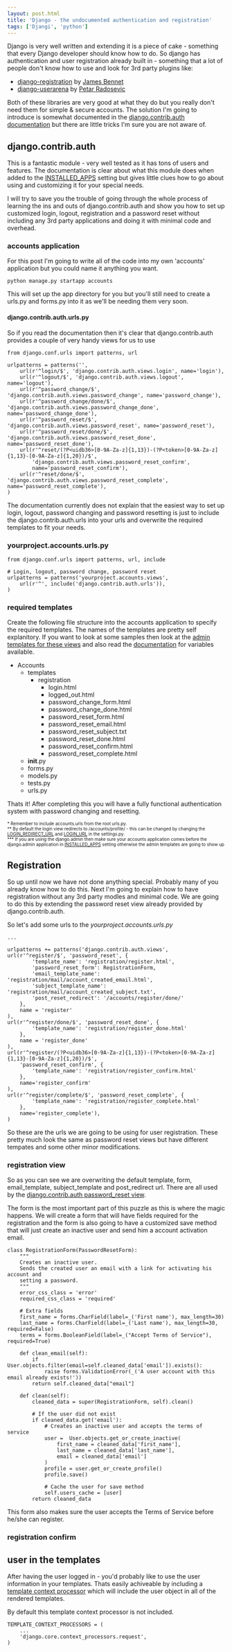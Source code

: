 ```yaml
---
layout: post.html
title: 'Django - the undocumented authentication and registration'
tags: ['Djangi', 'python']
---
```

Django is very well written and extending it is a piece of cake - something that every Django developer should know how to do. So django has authentication and user registration already built in - something that a lot of people don't know how to use and look for 3rd party plugins like:

* [django-registration](https://bitbucket.org/ubernostrum/django-registration) by [James Bennet](http://www.b-list.org/)
* [django-userarena](https://github.com/bread-and-pepper/django-userena) by [Petar Radosevic](http://wunki.org)

Both of these libraries are very good at what they do but you really don't need them for simple & secure accounts. The solution I'm going to introduce is somewhat documented in the [django.contrib.auth documentation](https://docs.djangoproject.com/en/dev/topics/auth/) but there are little tricks I'm sure you are not aware of.


## django.contrib.auth
This is a fantastic module - very well tested as it has tons of users and features. The documentation is clear about what this module does when added to the [INSTALLED_APPS](https://docs.djangoproject.com/en/1.4/ref/settings/#installed-apps) setting but gives little clues how to go about using and customizing it for your special needs.

I will try to save you the trouble of going through the whole process of learning the ins and outs of django.contrib.auth and show you how to set up customized login, logout, registration and a password reset without including any 3rd party applications and doing it with minimal code and overhead.

### accounts application
For this post I'm going to write all of the code into my own 'accounts' application but you could name it anything you want.

~~~ { python }
python manage.py startapp accounts
~~~

This will set up the app directory for you but you'll still need to create a urls.py and forms.py into it as we'll be needing them very soon.

#### django.contrib.auth.urls.py
So if you read the documentation then it's clear that django.contrib.auth provides a couple of very handy views for us to use

~~~ { python }
from django.conf.urls import patterns, url

urlpatterns = patterns('',
    url(r'^login/$', 'django.contrib.auth.views.login', name='login'),
    url(r'^logout/$', 'django.contrib.auth.views.logout', name='logout'),
    url(r'^password_change/$', 'django.contrib.auth.views.password_change', name='password_change'),
    url(r'^password_change/done/$', 'django.contrib.auth.views.password_change_done', name='password_change_done'),
    url(r'^password_reset/$', 'django.contrib.auth.views.password_reset', name='password_reset'),
    url(r'^password_reset/done/$', 'django.contrib.auth.views.password_reset_done', name='password_reset_done'),
    url(r'^reset/(?P<uidb36>[0-9A-Za-z]{1,13})-(?P<token>[0-9A-Za-z]{1,13}-[0-9A-Za-z]{1,20})/$',
        'django.contrib.auth.views.password_reset_confirm',
        name='password_reset_confirm'),
    url(r'^reset/done/$', 'django.contrib.auth.views.password_reset_complete', name='password_reset_complete'),
)
~~~

The documentation currently does not explain that the easiest way to set up login, logout, password changing and password resetting is just to include the django.contrib.auth.urls into your urls and overwrite the required templates to fit your needs.

### yourproject.accounts.urls.py

~~~ { python }
from django.conf.urls import patterns, url, include

# Login, logout, password change, password reset
urlpatterns = patterns('yourproject.accounts.views',
    url(r'^', include('django.contrib.auth.urls')),
)
~~~

### required templates
Create the following file structure into the accounts application to specify the required templates. The names of the templates are pretty self explanitory. If you want to look at some samples then look at the [admin templates for these views](https://github.com/django/django/tree/master/django/contrib/admin/templates/registration) and also read the [documentation](https://docs.djangoproject.com/en/1.4/topics/auth/#module-django.contrib.auth.views) for variables available.

* Accounts
    * templates
        * registration
            * login.html
            * logged_out.html
            * password_change_form.html
            * password_change_done.html
            * password_reset_form.html
            * password_reset_email.html
            * password_reset_subject.txt
            * password_reset_done.html
            * password_reset_confirm.html
            * password_reset_complete.html
    * __init__.py
    * forms.py
    * models.py
    * tests.py
    * urls.py

Thats it! After completing this you will have a fully functional authentication system with password changing and resetting.

<p style="font-size: 10px;">
* Remember to include accounts.urls from the root urls.py.<br/>
** By default the login view redirects to /accounts/profile/ - this can be changed by changing the <a href="https://docs.djangoproject.com/en/dev/ref/settings/#login-redirect-url">LOGIN_REDIRECT_URL</a> and <a href="https://docs.djangoproject.com/en/dev/ref/settings/#login-url">LOGIN_URL</a> in the settings.py.<br/>
*** If you are using the django.admin then make sure your accounts application comes before the django.admin application in <a href="https://docs.djangoproject.com/en/1.4/ref/settings/#installed-apps">INSTALLED_APPS</a> setting otherwise the admin templates are going to show up
</p>

## Registration
So up until now we have not done anything special. Probably many of you already know how to do this. Next I'm going to explain how to have registration without any 3rd party modles and minimal code. We are going to do this by extending the password reset view already provided by django.contrib.auth.

So let's add some urls to the _yourproject.accounts.urls.py_

~~~ { python }
...

urlpatterns += patterns('django.contrib.auth.views',
url(r'^register/$', 'password_reset', {
        'template_name': 'registration/register.html',
        'password_reset_form': RegistrationForm,
        'email_template_name': 'registration/mail/account_created_email.html',
        'subject_template_name': 'registration/mail/account_created_subject.txt',
        'post_reset_redirect': '/accounts/register/done/'
    },
    name = 'register'
),
url(r'^register/done/$', 'password_reset_done', {
        'template_name': 'registration/register_done.html'
    },
    name = 'register_done'
),
url(r'^register/(?P<uidb36>[0-9A-Za-z]{1,13})-(?P<token>[0-9A-Za-z]{1,13}-[0-9A-Za-z]{1,20})/$',
    'password_reset_confirm', {
        'template_name': 'registration/register_confirm.html'
    },
    name='register_confirm'
),
url(r'^register/complete/$', 'password_reset_complete', {
        'template_name': 'registration/register_complete.html'
    },
    name='register_complete'),
)
~~~

So these are the urls we are going to be using for user registration. These pretty much look the same as password reset views but have different tempates and some other minor modifications.

### registration view
So as you can see we are overwriting the default template, form, email_template, subject_template and post_redirect url. There are all used by the [django.contrib.auth password_reset view](https://github.com/django/django/blob/master/django/contrib/auth/views.py#L135).

The form is the most important part of this puzzle as this is where the magic happens. We will create a form that will have fields required for the registration and the form is also going to have a customized save method that will just create an inactive user and send him a account activation email.

~~~ { python }
class RegistrationForm(PasswordResetForm):
    """
    Creates an inactive user.
    Sends the created user an email with a link for activating his account and
    setting a password.
    """
    error_css_class = 'error'
    required_css_class = 'required'

    # Extra fields
    first_name = forms.CharField(label=_('First name'), max_length=30)
    last_name = forms.CharField(label=_('Last name'), max_length=30, required=False)
    terms = forms.BooleanField(label=_("Accept Terms of Service"), required=True)

    def clean_email(self):
        if User.objects.filter(email=self.cleaned_data['email']).exists():
            raise forms.ValidationError(_('A user account with this email already exists!'))
        return self.cleaned_data["email"]

    def clean(self):
        cleaned_data = super(RegistrationForm, self).clean()
        
        # If the user did not exist
        if cleaned_data.get('email'):
            # Creates an inactive user and accepts the terms of service
            user =  User.objects.get_or_create_inactive(
                first_name = cleaned_data['first_name'],
                last_name = cleaned_data['last_name'],
                email = cleaned_data['email']
            )
            profile = user.get_or_create_profile()
            profile.save()
        
            # Cache the user for save method
            self.users_cache = [user]
        return cleaned_data
~~~

This form also makes sure the user accepts the Terms of Service before he/she can register.

### registration confirm



## user in the templates
After having the user logged in - you'd probably like to use the user information in your templates. Thats easily achiveable by including a [template context processor](https://docs.djangoproject.com/en/dev/ref/settings/#std:setting-TEMPLATE_CONTEXT_PROCESSORS) which will include the user object in all of the rendered templates.

By default this template context processor is not included.

~~~ { python }
TEMPLATE_CONTEXT_PROCESSORS = (
    ...
    'django.core.context_processors.request',
)
~~~
